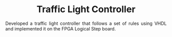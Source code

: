 <h1 align='center'> Traffic Light Controller </h1>

<p align='justify'> Developed a traffic light controller that follows a set of rules using VHDL and implemented it on the FPGA Logical Step board.  </p>
